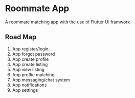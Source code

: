 # Roommate App
A roommate matching app with the use of Flutter UI framwork


## Road Map

1. App register/login
2. App forgot password
3. App create profile
5. App create listing
6. App view listing
7. App proflie matching
8. App messaging/chat system
9. App notifications
10. App settings

